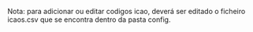 Nota:
para adicionar ou editar codigos icao, deverá ser editado o ficheiro icaos.csv que se encontra dentro da pasta config.
